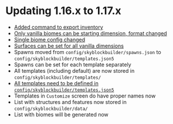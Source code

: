 # Updating 1.16.x to 1.17.x

- [Added command to export inventory](config/inventory.md#starting-inventory)
- [Only vanilla biomes can be starting dimension, format changed](config/spawn.md#dimension)
- [Single biome config changed](config/world.md#biome)
- [Surfaces can be set for all vanilla dimensions](config/world.md#surface)
- Spawns moved from `config/skyblockbuilder/spawns.json` to `config/skyblockbuilder/templates.json5`
- Spawns can be set for each template separately
- All templates (including default) are now stored in `config/skyblockbuilder/templates/`
- [All templates need to be defined in `config/skyblockbuilder/templates.json5`](packdev/packdev.md#setting-multiple-templates)
- Templates in `Customize` screen do have proper names now
- List with structures and features now stored in `config/skyblockbuilder/data/`
- List with biomes will be generated now